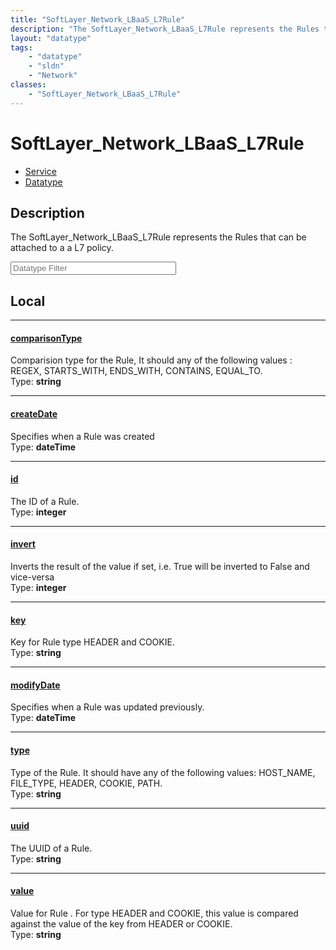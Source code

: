 ```yaml
---
title: "SoftLayer_Network_LBaaS_L7Rule"
description: "The SoftLayer_Network_LBaaS_L7Rule represents the Rules that can be attached to a a L7 policy."
layout: "datatype"
tags:
    - "datatype"
    - "sldn"
    - "Network"
classes:
    - "SoftLayer_Network_LBaaS_L7Rule"
---
```


# SoftLayer_Network_LBaaS_L7Rule
<div id='service-datatype'>
    <ul id='sldn-reference-tabs'>
    <li id='service'> <a href='/reference/services/SoftLayer_Network_LBaaS_L7Rule' >Service</a></li>    <li id='datatype'> <a href='/reference/datatypes/SoftLayer_Network_LBaaS_L7Rule' >Datatype</a></li>
    </ul>
</div>

## Description 


The SoftLayer_Network_LBaaS_L7Rule represents the Rules that can be attached to a a L7 policy. 





<!-- Filer BEGIN -->
<div class="view-filters">
        <div class="clearfix">
            <div class="search-input-box">
                <input placeholder="Datatype Filter" onkeyup="titleSearch(inputId='prop-input', divId='properties', elementClass='prop-row')" 
                    type="text" id="prop-input" value="" size="30" maxlength="128" class="form-text">
            </div>
        </div>
</div>
<!-- Filer END -->

<div id="properties" class="content">
<div id="localProperties" class="prop-content" >

## Local
<div class="prop-row">

-----
[comparisonType]: #comparisontype
#### [comparisonType]
Comparision type for the Rule, It should any of the following values : REGEX, STARTS_WITH, ENDS_WITH, CONTAINS, EQUAL_TO.   
<span class="type-label">Type: </span>**string**  



</div>
<div class="prop-row">

-----
[createDate]: #createdate
#### [createDate]
Specifies when a Rule was created  
<span class="type-label">Type: </span>**dateTime**  



</div>
<div class="prop-row">

-----
[id]: #id
#### [id]
The ID of a Rule.  
<span class="type-label">Type: </span>**integer**  



</div>
<div class="prop-row">

-----
[invert]: #invert
#### [invert]
Inverts the result of the value if set, i.e. True will be inverted to False and vice-versa   
<span class="type-label">Type: </span>**integer**  



</div>
<div class="prop-row">

-----
[key]: #key
#### [key]
Key for Rule type HEADER and COOKIE.  
<span class="type-label">Type: </span>**string**  



</div>
<div class="prop-row">

-----
[modifyDate]: #modifydate
#### [modifyDate]
Specifies when a Rule was updated previously.  
<span class="type-label">Type: </span>**dateTime**  



</div>
<div class="prop-row">

-----
[type]: #type
#### [type]
Type of the Rule. It  should have any of the following values: HOST_NAME, FILE_TYPE, HEADER, COOKIE, PATH.   
<span class="type-label">Type: </span>**string**  



</div>
<div class="prop-row">

-----
[uuid]: #uuid
#### [uuid]
The UUID of a Rule.  
<span class="type-label">Type: </span>**string**  



</div>
<div class="prop-row">

-----
[value]: #value
#### [value]
Value for Rule . For type HEADER and COOKIE, this value is compared against the value of the key from HEADER or COOKIE.   
<span class="type-label">Type: </span>**string**  



</div>
</div>
<!-- LOCAL PROPERTY END -->

</div>


